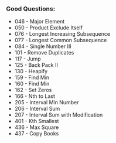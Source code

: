 ### Good Questions:
- 046 - Major Element
- 050 - Product Exclude Itself
- 076 - Longest Increasing Subsequence
- 077 - Longest Common Subsequence
- 084 - Single Number III
- 101 - Remove Duplicates
- 117 - Jump
- 125 - Back Pack II
- 130 - Heapify
- 159 - Find Min
- 160 - Find Min
- 162 - Set Zeros
- 166 - Nth to Last
- 205 - Interval Min Number
- 206 - Interval Sum
- 207 - Interval Sum with Modification
- 401 - Kth Smallest
- 436 - Max Square
- 437 - Copy Books